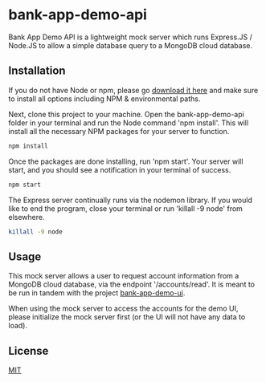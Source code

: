 # bank-app-demo-api

Bank App Demo API is a lightweight mock server which runs Express.JS / Node.JS to allow a simple database query to a MongoDB cloud database.

## Installation

If you do not have Node or npm, please go [download it here](https://nodejs.org/en/download/) and make sure to install all options including NPM & environmental paths.

Next, clone this project to your machine. Open the bank-app-demo-api folder in your terminal and run the Node command 'npm install'. This will install all the necessary NPM packages for your server to function.

```bash
npm install
```

Once the packages are done installing, run 'npm start'. Your server will start, and you should see a notification in your terminal of success.

```bash
npm start
```

The Express server continually runs via the nodemon library. If you would like to end the program, close your terminal or run 'killall -9 node' from elsewhere.

```bash
killall -9 node
```

## Usage

This mock server allows a user to request account information from a MongoDB cloud database, via the endpoint '/accounts/read'. It is meant to be run in tandem with the project [bank-app-demo-ui](https://github.com/S78901/bank-app-demo-ui).

When using the mock server to access the accounts for the demo UI, please initialize the mock server first (or the UI will not have any data to load).

## License
[MIT](https://choosealicense.com/licenses/mit/)